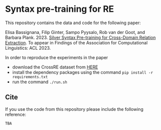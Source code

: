 # Syntax pre-training for RE

This repository contains the data and code for the following paper:

Elisa Bassignana, Filip Ginter, Sampo Pyysalo, Rob van der Goot, and Barbara Plank. 2023. [Silver Syntax Pre-training for Cross-Domain Relation Extraction](https://arxiv.org/pdf/2305.11016.pdf). To appear in Findings of the Association for Computational Linguistics: ACL 2023.

In order to reproduce the experiments in the paper
- download the CrossRE dataset from [HERE](https://github.com/mainlp/CrossRE)
- install the dependency packages using the command `pip install -r requirements.txt`
- run the command `./run.sh`

## Cite
If you use the code from this repository please include the following reference:
```
TBA
```
